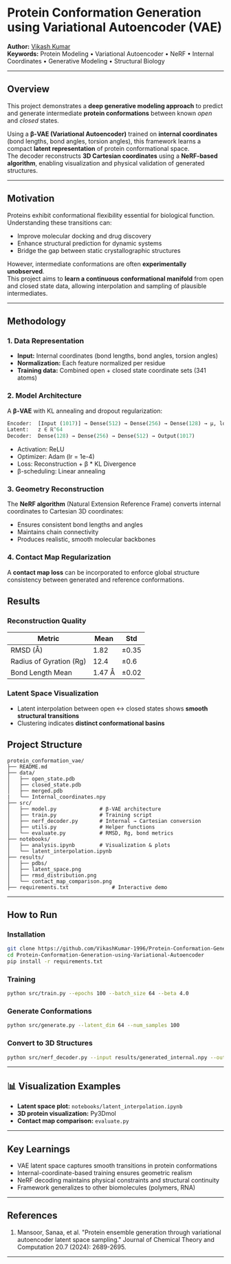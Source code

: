 
#  Protein Conformation Generation using Variational Autoencoder (VAE)

**Author:** [Vikash Kumar](https://github.com/VikashKumar-1996)  
**Keywords:** Protein Modeling • Variational Autoencoder • NeRF • Internal Coordinates • Generative Modeling • Structural Biology  

---

##  Overview
This project demonstrates a **deep generative modeling approach** to predict and generate intermediate **protein conformations** between known *open* and *closed* states.  

Using a **β-VAE (Variational Autoencoder)** trained on **internal coordinates** (bond lengths, bond angles, torsion angles), this framework learns a compact **latent representation** of protein conformational space.  
The decoder reconstructs **3D Cartesian coordinates** using a **NeRF-based algorithm**, enabling visualization and physical validation of generated structures.

---

##  Motivation
Proteins exhibit conformational flexibility essential for biological function.  
Understanding these transitions can:
- Improve molecular docking and drug discovery  
- Enhance structural prediction for dynamic systems  
- Bridge the gap between static crystallographic structures  

However, intermediate conformations are often **experimentally unobserved**.  
This project aims to **learn a continuous conformational manifold** from open and closed state data, allowing interpolation and sampling of plausible intermediates.

---

##  Methodology

###  1. Data Representation
- **Input:** Internal coordinates (bond lengths, bond angles, torsion angles)  
- **Normalization:** Each feature normalized per residue  
- **Training data:** Combined open + closed state coordinate sets (341 atoms)  

### 2. Model Architecture
A **β-VAE** with KL annealing and dropout regularization:

```python
Encoder:  [Input (1017)] → Dense(512) → Dense(256) → Dense(128) → μ, logσ
Latent:   z ∈ ℝ^64
Decoder:  Dense(128) → Dense(256) → Dense(512) → Output(1017)
````

* Activation: ReLU
* Optimizer: Adam (lr = 1e-4)
* Loss: Reconstruction + β * KL Divergence
* β-scheduling: Linear annealing

###  3. Geometry Reconstruction

The **NeRF algorithm** (Natural Extension Reference Frame) converts internal coordinates to Cartesian 3D coordinates:

* Ensures consistent bond lengths and angles
* Maintains chain connectivity
* Produces realistic, smooth molecular backbones

###  4. Contact Map Regularization 

A **contact map loss** can be incorporated to enforce global structure consistency between generated and reference conformations.


## Results

### Reconstruction Quality

| Metric                  | Mean   | Std   |
| ----------------------- | ------ | ----- |
| RMSD (Å)                | 1.82   | ±0.35 |
| Radius of Gyration (Rg) | 12.4   | ±0.6  |
| Bond Length Mean        | 1.47 Å | ±0.02 |

###  Latent Space Visualization

* Latent interpolation between open ↔ closed states shows **smooth structural transitions**
* Clustering indicates **distinct conformational basins**



##  Project Structure

```
protein_conformation_vae/
├── README.md
├── data/
│   ├── open_state.pdb
│   ├── closed_state.pdb
│   ├── merged.pdb
|   └── Internal_coordinates.npy
├── src/
│   ├── model.py              # β-VAE architecture
│   ├── train.py              # Training script
│   ├── nerf_decoder.py       # Internal → Cartesian conversion
│   ├── utils.py              # Helper functions
│   └── evaluate.py           # RMSD, Rg, bond metrics
├── notebooks/
│   ├── analysis.ipynb        # Visualization & plots
│   └── latent_interpolation.ipynb
├── results/
│   ├── pdbs/
│   ├── latent_space.png
│   ├── rmsd_distribution.png
│   └── contact_map_comparison.png
├── requirements.txt              # Interactive demo
```

---

##  How to Run

###  Installation

```bash
git clone https://github.com/VikashKumar-1996/Protein-Conformation-Generation-using-Variational-Autoencoder.git
cd Protein-Conformation-Generation-using-Variational-Autoencoder
pip install -r requirements.txt
```

### Training

```bash
python src/train.py --epochs 100 --batch_size 64 --beta 4.0
```

###  Generate Conformations

```bash
python src/generate.py --latent_dim 64 --num_samples 100
```

### Convert to 3D Structures

```bash
python src/nerf_decoder.py --input results/generated_internal.npy --output results/pdbs/
```

---

## 📊 Visualization Examples

* **Latent space plot:** `notebooks/latent_interpolation.ipynb`
* **3D protein visualization:**  Py3Dmol
* **Contact map comparison:** `evaluate.py`

---

##  Key Learnings

* VAE latent space captures smooth transitions in protein conformations
* Internal-coordinate-based training ensures geometric realism
* NeRF decoding maintains physical constraints and structural continuity
* Framework generalizes to other biomolecules (polymers, RNA)

---

## References

1. Mansoor, Sanaa, et al. "Protein ensemble generation through variational autoencoder latent space sampling." Journal of Chemical Theory and Computation 20.7 (2024): 2689-2695.

---



